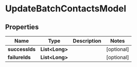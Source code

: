 
# UpdateBatchContactsModel

## Properties
Name | Type | Description | Notes
------------ | ------------- | ------------- | -------------
**successIds** | **List&lt;Long&gt;** |  |  [optional]
**failureIds** | **List&lt;Long&gt;** |  |  [optional]



